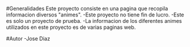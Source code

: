 #Generalidades
Este proyecto consiste en una pagina que recopila informacion diversos "animes".
-Este proyecto no tiene fin de lucro.
-Este es solo un proyecto de prueba.
-La informacion de los diferentes animes utilizados en este proyecto es de varias paginas web.

#Autor
-Jose Diaz